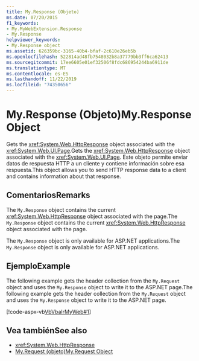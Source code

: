 ```yaml
---
title: My.Response (Objeto)
ms.date: 07/20/2015
f1_keywords:
- My.MyWebExtension.Response
- My.Response
helpviewer_keywords:
- My.Response object
ms.assetid: 626359bc-3165-40b4-bfaf-2c610e26eb5b
ms.openlocfilehash: 522814ad48fb7548032b8a37779bb3ff6ca62413
ms.sourcegitcommit: 17ee6605e01ef32506f8fdc686954244ba6911de
ms.translationtype: MT
ms.contentlocale: es-ES
ms.lasthandoff: 11/22/2019
ms.locfileid: "74350656"
---
```

# <a name="myresponse-object"></a><span data-ttu-id="918a6-102">My.Response (Objeto)</span><span class="sxs-lookup"><span data-stu-id="918a6-102">My.Response Object</span></span>
<span data-ttu-id="918a6-103">Gets the <xref:System.Web.HttpResponse> object associated with the <xref:System.Web.UI.Page>.</span><span class="sxs-lookup"><span data-stu-id="918a6-103">Gets the <xref:System.Web.HttpResponse> object associated with the <xref:System.Web.UI.Page>.</span></span> <span data-ttu-id="918a6-104">Este objeto permite enviar datos de respuesta HTTP a un cliente y contiene información sobre esa respuesta.</span><span class="sxs-lookup"><span data-stu-id="918a6-104">This object allows you to send HTTP response data to a client and contains information about that response.</span></span>  
  
## <a name="remarks"></a><span data-ttu-id="918a6-105">Comentarios</span><span class="sxs-lookup"><span data-stu-id="918a6-105">Remarks</span></span>  
 <span data-ttu-id="918a6-106">The `My.Response` object contains the current <xref:System.Web.HttpResponse> object associated with the page.</span><span class="sxs-lookup"><span data-stu-id="918a6-106">The `My.Response` object contains the current <xref:System.Web.HttpResponse> object associated with the page.</span></span>  
  
 <span data-ttu-id="918a6-107">The `My.Response` object is only available for ASP.NET applications.</span><span class="sxs-lookup"><span data-stu-id="918a6-107">The `My.Response` object is only available for ASP.NET applications.</span></span>  
  
## <a name="example"></a><span data-ttu-id="918a6-108">Ejemplo</span><span class="sxs-lookup"><span data-stu-id="918a6-108">Example</span></span>  
 <span data-ttu-id="918a6-109">The following example gets the header collection from the `My.Request` object and uses the `My.Response` object to write it to the ASP.NET page.</span><span class="sxs-lookup"><span data-stu-id="918a6-109">The following example gets the header collection from the `My.Request` object and uses the `My.Response` object to write it to the ASP.NET page.</span></span>  
  
 [!code-aspx-vb[VbVbalrMyWeb#1](~/samples/snippets/visualbasic/VS_Snippets_VBCSharp/VbVbalrMyWeb/VB/Default.aspx#1)]  
  
## <a name="see-also"></a><span data-ttu-id="918a6-110">Vea también</span><span class="sxs-lookup"><span data-stu-id="918a6-110">See also</span></span>

- <xref:System.Web.HttpResponse>
- [<span data-ttu-id="918a6-111">My.Request (objeto)</span><span class="sxs-lookup"><span data-stu-id="918a6-111">My.Request Object</span></span>](../../../visual-basic/language-reference/objects/my-request-object.md)
